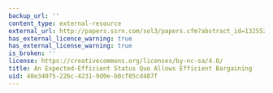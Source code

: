 ```yaml
---
backup_url: ''
content_type: external-resource
external_url: http://papers.ssrn.com/sol3/papers.cfm?abstract_id=1325524
has_external_licence_warning: true
has_external_license_warning: true
is_broken: ''
license: https://creativecommons.org/licenses/by-nc-sa/4.0/
title: An Expected-Efficient Status Quo Allows Efficient Bargaining
uid: 40e34075-226c-4231-9d0e-b0cf85cd487f
---
```

